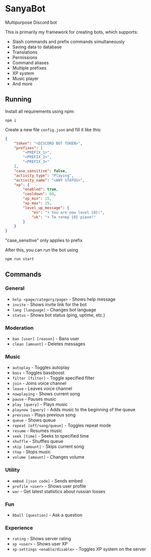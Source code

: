 # SanyaBot
Multipurpose Discord bot

This is primarily my framework for creating bots, which supports:
- Slash commands and prefix commands simultaneously
- Saving data to database
- Translations
- Permissions
- Command aliases
- Multiple prefixes
- XP system
- Music player
- And more

## Running
Install all requirements using npm:
```
npm i
```

Create a new file `config.json` and fill it like this:
```json
{
    "token": "<DISCORD BOT TOKEN>",
    "prefixes": [
        "<PREFIX_1>",
        "<PREFIX_2>",
        "<PREFIX_3>"
    ],
    "case_sensitive": false,
    "activity_type": "Playing",
    "activity_name": "<ANY STATUS>",
    "xp": {
        "enabled": true,
        "cooldown": 60,
        "xp_min": 15,
        "xp_max": 25,
        "level_up_message": {
            "en": "⬆️ You are now level {0}!",
            "uk": "⬆️ Ти тепер {0} рівня!"
        }
    }
}
```
"case_sensitive" only applies to prefix

After this, you can run the bot using
```
npm run start
```

## Commands

### General
- `help <page/category/page>` - Shows help message
- `invite` - Shows invite link for the bot
- `lang [language]` - Changes bot language
- `status` - Shows bot status (ping, uptime, etc.)

### Moderation
- `ban [user] [reason]` - Bans user
- `clean [amount]` - Deletes messages

### Music
- `autoplay` - Toggles autoplay
- `bass` - Toggles bassboost
- `filter [filter]` - Toggle specified filter
- `join` - Joins voice channel
- `leave` - Leaves voice channel
- `nowplaying` - Shows current song
- `pause` - Pauses music
- `play [query]` - Plays music
- `playnow [query]` - Adds music to the beginning of the queue
- `previous` - Plays previous song
- `queue` - Shows queue
- `repeat [off/song/queue]` - Toggles repeat mode
- `resume` - Resumes music
- `seek [time]` - Seeks to specified time
- `shuffle` - Shuffles queue
- `skip [amount]` - Skips current song
- `stop` - Stops music
- `volume [amount]` - Changes volume

### Utility
- `embed [json code]` - Sends embed
- `profile <user>` - Shows user profile
- `war` - Get latest statistics about russian losses

### Fun
- `8ball [question]` - Ask a question

### Experience
- `rating` - Shows server rating
- `xp <user>` - Shows user XP
- `xp-settings <enable/disable>` - Toggles XP system on the server
